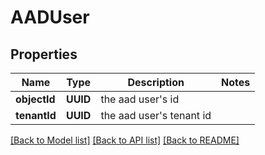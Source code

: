 # AADUser

## Properties
Name | Type | Description | Notes
------------ | ------------- | ------------- | -------------
**objectId** | **UUID** | the aad user&#39;s id | 
**tenantId** | **UUID** | the aad user&#39;s tenant id | 

[[Back to Model list]](../README.md#documentation-for-models) [[Back to API list]](../README.md#documentation-for-api-endpoints) [[Back to README]](../README.md)


